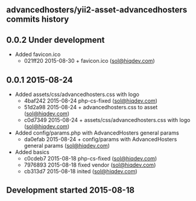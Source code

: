 advancedhosters/yii2-asset-advancedhosters commits history
----------------------------------------------------------

## 0.0.2 Under development

- Added favicon.ico
    - 021ff20 2015-08-30 + favicon.ico (sol@hiqdev.com)

## 0.0.1 2015-08-24

- Added assets/css/advancedhosters.css with logo
    - 4baf242 2015-08-24 php-cs-fixed (sol@hiqdev.com)
    - 51d2a98 2015-08-24 + advancedhosters.css to asset (sol@hiqdev.com)
    - c0d7349 2015-08-24 + assets/css/advancedhosters.css with logo (sol@hiqdev.com)
- Added config/params.php with AdvancedHosters general params
    - da0efab 2015-08-24 + config/params with AdvancedHosters general params (sol@hiqdev.com)
- Added basics
    - c0cdeb7 2015-08-18 php-cs-fixed (sol@hiqdev.com)
    - 7976893 2015-08-18 fixed vendor (sol@hiqdev.com)
    - cb313d7 2015-08-18 inited (sol@hiqdev.com)

## Development started 2015-08-18

